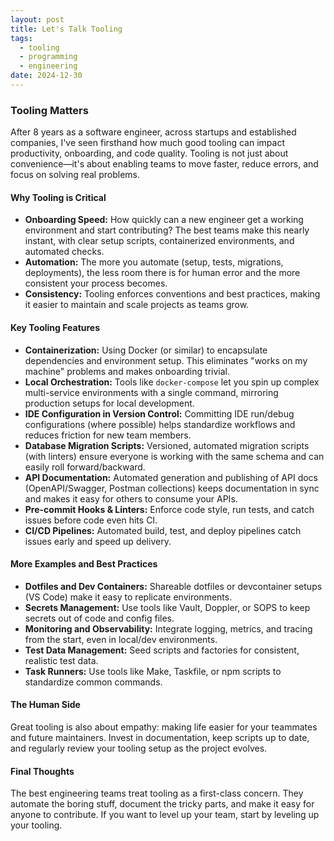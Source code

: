 ```yaml
---
layout: post
title: Let's Talk Tooling
tags:
  - tooling
  - programming
  - engineering
date: 2024-12-30
---
```


### Tooling Matters

After 8 years as a software engineer, across startups and established companies, I've seen firsthand how much good tooling can impact productivity, onboarding, and code quality. Tooling is not just about convenience—it's about enabling teams to move faster, reduce errors, and focus on solving real problems.

#### Why Tooling is Critical

- **Onboarding Speed:** How quickly can a new engineer get a working environment and start contributing? The best teams make this nearly instant, with clear setup scripts, containerized environments, and automated checks.
- **Automation:** The more you automate (setup, tests, migrations, deployments), the less room there is for human error and the more consistent your process becomes.
- **Consistency:** Tooling enforces conventions and best practices, making it easier to maintain and scale projects as teams grow.

#### Key Tooling Features

- **Containerization:** Using Docker (or similar) to encapsulate dependencies and environment setup. This eliminates "works on my machine" problems and makes onboarding trivial.
- **Local Orchestration:** Tools like `docker-compose` let you spin up complex multi-service environments with a single command, mirroring production setups for local development.
- **IDE Configuration in Version Control:** Committing IDE run/debug configurations (where possible) helps standardize workflows and reduces friction for new team members.
- **Database Migration Scripts:** Versioned, automated migration scripts (with linters) ensure everyone is working with the same schema and can easily roll forward/backward.
- **API Documentation:** Automated generation and publishing of API docs (OpenAPI/Swagger, Postman collections) keeps documentation in sync and makes it easy for others to consume your APIs.
- **Pre-commit Hooks & Linters:** Enforce code style, run tests, and catch issues before code even hits CI.
- **CI/CD Pipelines:** Automated build, test, and deploy pipelines catch issues early and speed up delivery.

#### More Examples and Best Practices

- **Dotfiles and Dev Containers:** Shareable dotfiles or devcontainer setups (VS Code) make it easy to replicate environments.
- **Secrets Management:** Use tools like Vault, Doppler, or SOPS to keep secrets out of code and config files.
- **Monitoring and Observability:** Integrate logging, metrics, and tracing from the start, even in local/dev environments.
- **Test Data Management:** Seed scripts and factories for consistent, realistic test data.
- **Task Runners:** Use tools like Make, Taskfile, or npm scripts to standardize common commands.

#### The Human Side

Great tooling is also about empathy: making life easier for your teammates and future maintainers. Invest in documentation, keep scripts up to date, and regularly review your tooling setup as the project evolves.

#### Final Thoughts

The best engineering teams treat tooling as a first-class concern. They automate the boring stuff, document the tricky parts, and make it easy for anyone to contribute. If you want to level up your team, start by leveling up your tooling.